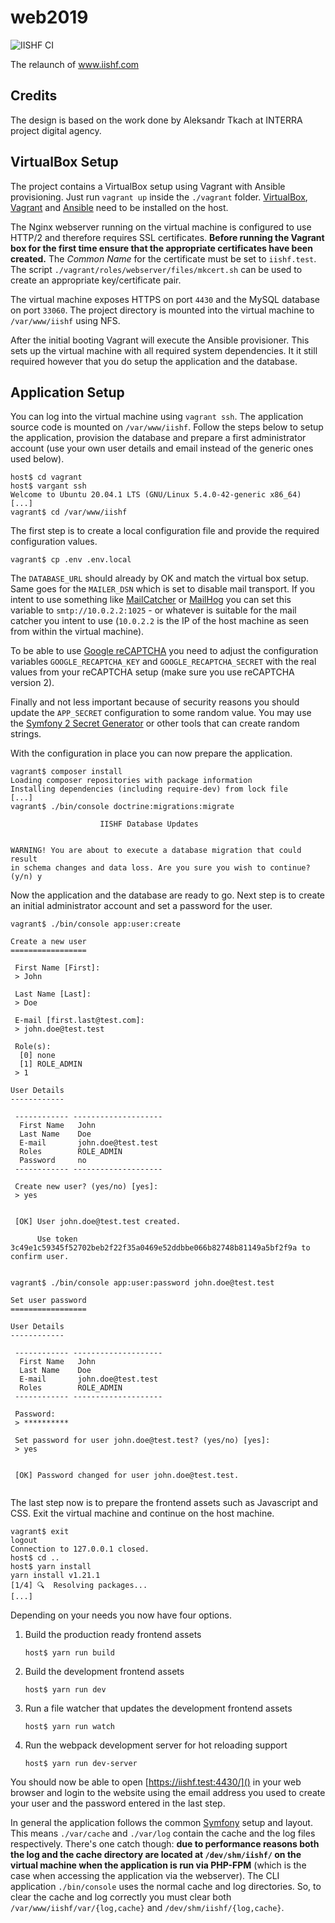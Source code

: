 # web2019

![IISHF CI](https://github.com/IISHF/web2019/workflows/IISHF%20CI/badge.svg)

The relaunch of www.iishf.com

## Credits

The design is based on the work done by Aleksandr Tkach at INTERRA 
project digital agency.

## VirtualBox Setup

The project contains a VirtualBox setup using Vagrant with Ansible 
provisioning. Just run `vagrant up` inside the `./vagrant` folder.
[VirtualBox][1], [Vagrant][2] and [Ansible][3] need to be installed 
on the host.

The Nginx webserver running on the virtual machine is configured to
use HTTP/2 and therefore requires SSL certificates. **Before running 
the Vagrant box for the first time ensure that the appropriate 
certificates have been created.** The *Common Name* for the 
certificate must be set to `iishf.test`. The script 
`./vagrant/roles/webserver/files/mkcert.sh` can be used to create an
appropriate key/certificate pair.

The virtual machine exposes HTTPS on port `4430` and the MySQL 
database on port `33060`. The project directory is mounted 
into the virtual machine to `/var/www/iishf` using NFS.

After the initial booting Vagrant will execute the Ansible provisioner.
This sets up the virtual machine with all required system dependencies.
It it still required however that you do setup the application and the 
database. 

## Application Setup

You can log into the virtual machine using `vagrant ssh`. The application
source code is mounted on `/var/www/iishf`. Follow the steps below to setup
the application, provision the database and prepare a first administrator 
account (use your own user details and email instead of the generic ones 
used below).

```
host$ cd vagrant
host$ vargant ssh
Welcome to Ubuntu 20.04.1 LTS (GNU/Linux 5.4.0-42-generic x86_64)
[...]
vagrant$ cd /var/www/iishf
```

The first step is to create a local configuration file and provide the 
required configuration values. 

```
vagrant$ cp .env .env.local
```

The `DATABASE_URL` should already by OK and match the virtual box setup.
Same goes for the `MAILER_DSN` which is set to disable mail transport. If
you intent to use something like [MailCatcher][4] or [MailHog][5] you can 
set this variable to `smtp://10.0.2.2:1025` - or whatever is suitable for
the mail catcher you intent to use (`10.0.2.2` is the IP of the host machine
as seen from within the virtual machine). 

To be able to use [Google reCAPTCHA][6] you need to adjust the configuration variables
`GOOGLE_RECAPTCHA_KEY` and `GOOGLE_RECAPTCHA_SECRET` with the real values from
your reCAPTCHA setup (make sure you use reCAPTCHA version 2).

Finally and not less important because of security reasons you should update
the `APP_SECRET` configuration to some random value. You may use the 
[Symfony 2 Secret Generator][7] or other tools that can create random strings.

With the configuration in place you can now prepare the application.

```
vagrant$ composer install
Loading composer repositories with package information
Installing dependencies (including require-dev) from lock file
[...]
vagrant$ ./bin/console doctrine:migrations:migrate
                                                              
                    IISHF Database Updates                    
                                                              

WARNING! You are about to execute a database migration that could result 
in schema changes and data loss. Are you sure you wish to continue? (y/n) y
```

Now the application and the database are ready to go. Next step is to create
an initial administrator account and set a password for the user.

```
vagrant$ ./bin/console app:user:create

Create a new user
=================

 First Name [First]:
 > John

 Last Name [Last]:
 > Doe

 E-mail [first.last@test.com]:
 > john.doe@test.test

 Role(s):
  [0] none
  [1] ROLE_ADMIN
 > 1

User Details
------------

 ------------ -------------------- 
  First Name   John                
  Last Name    Doe                 
  E-mail       john.doe@test.test  
  Roles        ROLE_ADMIN          
  Password     no                  
 ------------ -------------------- 

 Create new user? (yes/no) [yes]:
 > yes

                                                                                                                        
 [OK] User john.doe@test.test created.                                                                                  
                                                                                                                        
      Use token 3c49e1c59345f52702beb2f22f35a0469e52ddbbe066b82748b81149a5bf2f9a to confirm user.                       
                                                                                                                        

vagrant$ ./bin/console app:user:password john.doe@test.test

Set user password
=================

User Details
------------

 ------------ -------------------- 
  First Name   John                
  Last Name    Doe                 
  E-mail       john.doe@test.test  
  Roles        ROLE_ADMIN          
 ------------ -------------------- 

 Password:
 > **********

 Set password for user john.doe@test.test? (yes/no) [yes]:
 > yes

                                                                                                                        
 [OK] Password changed for user john.doe@test.test.                                                                     
                                                                                                                       

```

The last step now is to prepare the frontend assets such as Javascript and
CSS. Exit the virtual machine and continue on the host machine.

```
vagrant$ exit
logout
Connection to 127.0.0.1 closed.
host$ cd ..
host$ yarn install
yarn install v1.21.1
[1/4] 🔍  Resolving packages...
[...]
```

Depending on your needs you now have four options.

1. Build the production ready frontend assets
    ```
    host$ yarn run build 
    ```
2. Build the development frontend assets
    ```
    host$ yarn run dev 
    ```
3. Run a file watcher that updates the development frontend assets
    ```
    host$ yarn run watch 
    ```
4. Run the webpack development server for hot reloading support
    ```
    host$ yarn run dev-server 
    ```

 You should now be able to open [https://iishf.test:4430/]() in your web
 browser and login to the website using the email address you used to 
 create your user and the password entered in the last step.
 
 In general the application follows the common [Symfony][8] setup and layout.
 This means `./var/cache` and `./var/log` contain the cache and the log files
 respectively. There's one catch though: **due to performance reasons both the
 log and the cache directory are located at `/dev/shm/iishf/` on the virtual 
 machine when the application is run via PHP-FPM** (which is the case when
 accessing the application via the webserver). The CLI application `./bin/console` 
 uses the normal cache and log directories. So, to clear the cache and log
 correctly you must clear both `/var/www/iishf/var/{log,cache}` and 
 `/dev/shm/iishf/{log,cache}`.

[1]: https://www.virtualbox.org/wiki/Downloads
[2]: https://www.vagrantup.com/downloads.html
[3]: https://en.wikipedia.org/wiki/Ansible_(software)
[4]: https://mailcatcher.me
[5]: https://github.com/mailhog/MailHog
[6]: https://www.google.com/recaptcha/intro/v2.html
[7]: http://nux.net/secret
[8]: https://symfony.com
